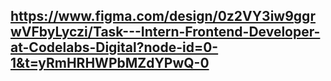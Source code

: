 ## https://www.figma.com/design/0z2VY3iw9ggrwVFbyLyczi/Task---Intern-Frontend-Developer-at-Codelabs-Digital?node-id=0-1&t=yRmHRHWPbMZdYPwQ-0